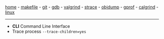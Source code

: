 [home](README.md) - [makefile](makefile.md) - [git](git.md) - [gdb](gdb.md) - [valgrind](valgrind.md) - [strace](strace.md) - [objdump](objdump.md) - [gprof](gprof.md) - [calgrind](callgrind.md) - [linux](linux.md)
***
- **CLI**
Command Line Interface
- Trace process `--trace-children=yes`